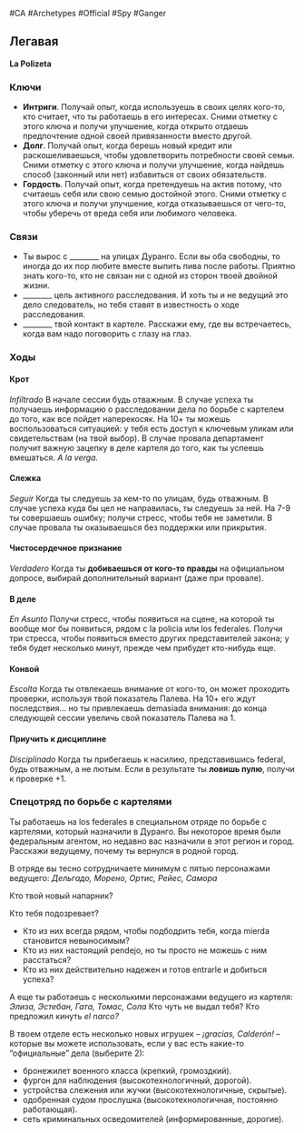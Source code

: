 #CA #Archetypes #Official #Spy #Ganger 

## Легавая
**La Polizeta**

### Ключи
-  **Интриги**. Получай опыт, когда используешь в своих целях кого-то, кто считает, что ты работаешь в его интересах. Сними отметку с этого ключа и получи улучшение, когда открыто отдаешь предпочтение одной своей привязанности вместо другой. 
-  **Долг**. Получай опыт, когда берешь новый кредит или раскошеливаешься, чтобы удовлетворить потребности своей семьи. Сними отметку с этого ключа и получи улучшение, когда найдешь способ (законный или нет) избавиться от своих обязательств. 
-  **Гордость**. Получай опыт, когда претендуешь на актив потому, что считаешь себя или свою семью достойной этого. Сними отметку с этого ключа и получи улучшение, когда отказываешься от чего-то, чтобы уберечь от вреда себя или любимого человека.

### Связи
- Ты вырос с \_\_\_\_\_\_\_\_ на улицах Дуранго. Если вы оба свободны, то иногда до их пор любите вместе выпить пива после работы. Приятно знать кого-то, кто не связан ни с одной из сторон твоей двойной жизни.
- \_\_\_\_\_\_\_\_ цель активного расследования. И хоть ты и не ведущий это дело следователь, но тебя ставят в известность о ходе расследования.
- \_\_\_\_\_\_\_\_ твой контакт в картеле. Расскажи ему, где вы встречаетесь, когда вам надо поговорить с глазу на глаз.

### Ходы
#### Крот
*Infiltrado*
 В начале сессии будь отважным. В случае успеха ты получаешь информацию о расследовании дела по борьбе с картелем до того, как все пойдет наперекосяк. На 10+ ты можешь воспользоваться ситуацией: у тебя есть доступ к ключевым уликам или свидетельствам (на твой выбор). В случае провала департамент получит важную зацепку в деле картеля до того, как ты успеешь вмешаться. *A la verga.* 

#### Слежка
*Seguir*
 Когда ты следуешь за кем-то по улицам, будь отважным. В случае успеха куда бы цел не направилась, ты следуешь за ней. На 7-9 ты совершаешь ошибку; получи стресс, чтобы тебя не заметили. В случае провала ты оказываешься без поддержки или прикрытия. 

#### Чистосердечное признание
*Verdadero*
 Когда ты **добиваешься от кого-то правды** на официальном допросе, выбирай дополнительный вариант (даже при провале). 

#### В деле
*En Asunto*
 Получи стресс, чтобы появиться на сцене, на которой ты вообще мог бы появиться, рядом с la policia или los federales. Получи три стресса, чтобы появиться вместо других представителей закона; у тебя будет несколько минут, прежде чем прибудет кто-нибудь еще. 

#### Конвой
*Escolta*
 Когда ты отвлекаешь внимание от кого-то, он может проходить проверки, используя твой показатель Палева. На 10+ его ждут последствия... но ты привлекаешь demasiada внимания: до конца следующей сессии увеличь свой показатель Палева на 1. 

#### Приучить к дисциплине
*Disciplinado*
 Когда ты прибегаешь к насилию, представившись federal, будь отважным, а не лютым. Если в результате ты **ловишь пулю**, получи к проверке +1.


### Спецотряд по борьбе с картелями

Ты работаешь на los federales в специальном отряде по борьбе с картелями, который назначили в Дуранго. Вы некоторое время были федеральным агентом, но недавно вас назначили в этот регион и город. Расскажи ведущему, почему ты вернулся в родной город. 

В отряде вы тесно сотрудничаете минимум с пятью персонажами ведущего: *Дельгадо, Морено, Ортис, Рейес, Самора*

Кто твой новый напарник?

Кто тебя подозревает?

-  Кто из них всегда рядом, чтобы подбодрить тебя, когда mierda становится невыносимым? 
-  Кто из них настоящий pendejo, но ты просто не можешь с ним расстаться? 
-  Кто из них действительно надежен и готов entrarle и добиться успеха? 

А еще ты работаешь с несколькими персонажами ведущего из картеля: *Элиза, Эстебан, Гата, Томас, Сола* 
Кто чуть не выдал тебя? 
Кто предложил кинуть *el narco?*

В твоем отделе есть несколько новых игрушек – *¡gracias, Calderón!* – которые вы можете использовать, если у вас есть какие-то “официальные” дела (выберите 2): 
- бронежилет военного класса (крепкий, громоздкий). 
- фургон для наблюдения (высокотехнологичный, дорогой). 
- устройства слежения или жучки (высокотехнологичные, скрытые). 
- одобренная судом прослушка (высокотехнологичная, постоянно работающая). 
- сеть криминальных осведомителей (информированные, дорогие).